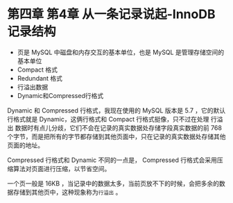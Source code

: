 # 第四章 第4章 从一条记录说起-InnoDB记录结构

- 页是 MySQL 中磁盘和内存交互的基本单位，也是 MySQL 是管理存储空间的基本单位
- Compact 格式
- Redundant 格式
- 行溢出数据
- Dynamic和Compressed行格式


Dynamic 和 Compressed 行格式，我现在使用的 MySQL 版本是 5.7 ，它的默认行格式就是 Dynamic，这俩行格式和 Compact 行格式挺像，只不过在处理 行溢出 数据时有点儿分歧，它们不会在记录的真实数据处存储字段真实数据的前 768 个字节，而是把所有的字节都存储到其他页面中，只在记录的真实数据处存储其他页面的地址。

Compressed 行格式和 Dynamic 不同的一点是， Compressed 行格式会采用压缩算法对页面进行压缩，以节省空间。

一个页一般是 16KB ，当记录中的数据太多，当前页放不下的时候，会把多余的数据存储到其他页中，这种现象称为`行溢出` 。